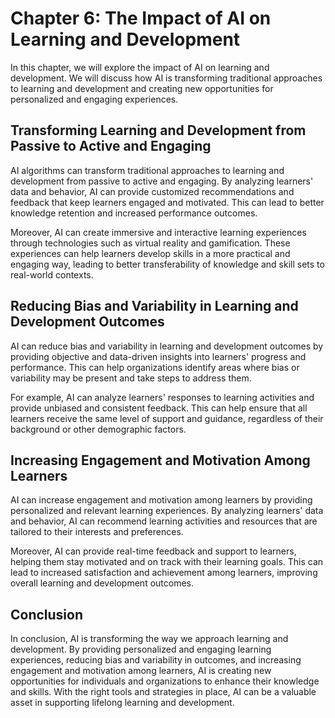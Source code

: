 Chapter 6: The Impact of AI on Learning and Development
=======================================================

In this chapter, we will explore the impact of AI on learning and development. We will discuss how AI is transforming traditional approaches to learning and development and creating new opportunities for personalized and engaging experiences.

Transforming Learning and Development from Passive to Active and Engaging
-------------------------------------------------------------------------

AI algorithms can transform traditional approaches to learning and development from passive to active and engaging. By analyzing learners' data and behavior, AI can provide customized recommendations and feedback that keep learners engaged and motivated. This can lead to better knowledge retention and increased performance outcomes.

Moreover, AI can create immersive and interactive learning experiences through technologies such as virtual reality and gamification. These experiences can help learners develop skills in a more practical and engaging way, leading to better transferability of knowledge and skill sets to real-world contexts.

Reducing Bias and Variability in Learning and Development Outcomes
------------------------------------------------------------------

AI can reduce bias and variability in learning and development outcomes by providing objective and data-driven insights into learners' progress and performance. This can help organizations identify areas where bias or variability may be present and take steps to address them.

For example, AI can analyze learners' responses to learning activities and provide unbiased and consistent feedback. This can help ensure that all learners receive the same level of support and guidance, regardless of their background or other demographic factors.

Increasing Engagement and Motivation Among Learners
---------------------------------------------------

AI can increase engagement and motivation among learners by providing personalized and relevant learning experiences. By analyzing learners' data and behavior, AI can recommend learning activities and resources that are tailored to their interests and preferences.

Moreover, AI can provide real-time feedback and support to learners, helping them stay motivated and on track with their learning goals. This can lead to increased satisfaction and achievement among learners, improving overall learning and development outcomes.

Conclusion
----------

In conclusion, AI is transforming the way we approach learning and development. By providing personalized and engaging learning experiences, reducing bias and variability in outcomes, and increasing engagement and motivation among learners, AI is creating new opportunities for individuals and organizations to enhance their knowledge and skills. With the right tools and strategies in place, AI can be a valuable asset in supporting lifelong learning and development.
